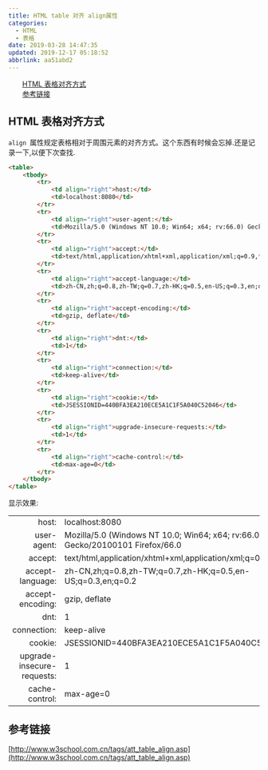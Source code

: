 ```yaml
---
title: HTML table 对齐 align属性
categories: 
  - HTML
  - 表格
date: 2019-03-28 14:47:35
updated: 2019-12-17 05:18:52
abbrlink: aa51abd2
---
```

<div id='my_toc'><a href="/blog/aa51abd2/#HTML-表格对齐方式" class="header_2">HTML 表格对齐方式</a>&nbsp;<br><a href="/blog/aa51abd2/#参考链接" class="header_2">参考链接</a>&nbsp;<br></div>
<style>.header_1{margin-left: 1em;}.header_2{margin-left: 2em;}.header_3{margin-left: 3em;}.header_4{margin-left: 4em;}.header_5{margin-left: 5em;}.header_6{margin-left: 6em;}</style>
<!--more-->
<script>if (navigator.platform.search('arm')==-1){document.getElementById('my_toc').style.display = 'none';}var e,p = document.getElementsByTagName('p');while (p.length>0) {e = p[0];e.parentElement.removeChild(e);}</script>

<!--end-->
## HTML 表格对齐方式 ##
`align `属性规定表格相对于周围元素的对齐方式。这个东西有时候会忘掉.还是记录一下,以便下次查找.
```html
<table>
    <tbody>
        <tr>
            <td align="right">host:</td>
            <td>localhost:8080</td>
        </tr>
        <tr>
            <td align="right">user-agent:</td>
            <td>Mozilla/5.0 (Windows NT 10.0; Win64; x64; rv:66.0) Gecko/20100101 Firefox/66.0</td>
        </tr>
        <tr>
            <td align="right">accept:</td>
            <td>text/html,application/xhtml+xml,application/xml;q=0.9,*/*;q=0.8</td>
        </tr>
        <tr>
            <td align="right">accept-language:</td>
            <td>zh-CN,zh;q=0.8,zh-TW;q=0.7,zh-HK;q=0.5,en-US;q=0.3,en;q=0.2</td>
        </tr>
        <tr>
            <td align="right">accept-encoding:</td>
            <td>gzip, deflate</td>
        </tr>
        <tr>
            <td align="right">dnt:</td>
            <td>1</td>
        </tr>
        <tr>
            <td align="right">connection:</td>
            <td>keep-alive</td>
        </tr>
        <tr>
            <td align="right">cookie:</td>
            <td>JSESSIONID=440BFA3EA210ECE5A1C1F5A040C52046</td>
        </tr>
        <tr>
            <td align="right">upgrade-insecure-requests:</td>
            <td>1</td>
        </tr>
        <tr>
            <td align="right">cache-control:</td>
            <td>max-age=0</td>
        </tr>
    </tbody>
</table>
```
显示效果:

<table><tbody><tr><td align="right">host:</td><td>localhost:8080</td></tr><tr><td align="right">user-agent:</td><td>Mozilla/5.0 (Windows NT 10.0; Win64; x64; rv:66.0) Gecko/20100101 Firefox/66.0</td></tr><tr><td align="right">accept:</td><td>text/html,application/xhtml+xml,application/xml;q=0.9,*/*;q=0.8</td></tr><tr><td align="right">accept-language:</td><td>zh-CN,zh;q=0.8,zh-TW;q=0.7,zh-HK;q=0.5,en-US;q=0.3,en;q=0.2</td></tr><tr><td align="right">accept-encoding:</td><td>gzip, deflate</td></tr><tr><td align="right">dnt:</td><td>1</td></tr><tr><td align="right">connection:</td><td>keep-alive</td></tr><tr><td align="right">cookie:</td><td>JSESSIONID=440BFA3EA210ECE5A1C1F5A040C52046</td></tr><tr><td align="right">upgrade-insecure-requests:</td><td>1</td></tr><tr><td align="right">cache-control:</td><td>max-age=0</td></tr></tbody></table>

## 参考链接 ##
[http://www.w3school.com.cn/tags/att_table_align.asp](http://www.w3school.com.cn/tags/att_table_align.asp)
